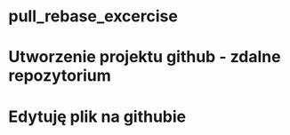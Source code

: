 # pull_rebase_excercise

# Utworzenie projektu github - zdalne repozytorium 

# Edytuję plik na githubie
